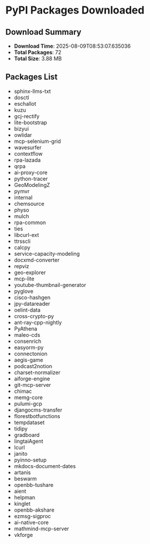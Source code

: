 # PyPI Packages Downloaded

## Download Summary
- **Download Time**: 2025-08-09T08:53:07.635036
- **Total Packages**: 72
- **Total Size**: 3.88 MB

## Packages List
- sphinx-llms-txt
- dosctl
- eschallot
- kuzu
- gcj-rectify
- lite-bootstrap
- bizyui
- owlidar
- mcp-selenium-grid
- wavesurfer
- contextflow
- rpa-lazada
- qrpa
- ai-proxy-core
- python-tracer
- GeoModelingZ
- pymvr
- internal
- chemsource
- physo
- mulch
- rpa-common
- ties
- libcurl-ext
- ttrsscli
- calcpy
- service-capacity-modeling
- docxmd-converter
- repviz
- geo-explorer
- mcp-lite
- youtube-thumbnail-generator
- pyglove
- cisco-hashgen
- jpy-datareader
- oelint-data
- cross-crypto-py
- ant-ray-cpp-nightly
- PyAthena
- maleo-cds
- consenrich
- easyorm-py
- connectonion
- aegis-game
- podcast2notion
- charset-normalizer
- aiforge-engine
- git-mcp-server
- chimac
- memg-core
- pulumi-gcp
- djangocms-transfer
- florestbotfunctions
- tempdataset
- tidipy
- gradboard
- lingtaiAgent
- lcurl
- janito
- pyinno-setup
- mkdocs-document-dates
- artanis
- beswarm
- openbb-tushare
- aient
- helpman
- kinglet
- openbb-akshare
- ezmsg-sigproc
- ai-native-core
- mathmind-mcp-server
- vkforge
